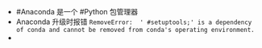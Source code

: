 - #Anaconda 是一个 #Python 包管理器
- Anaconda 升级时报错 `RemoveError:  ' #setuptools;' is a dependency of conda and cannot be removed from conda's operating environment.`
-